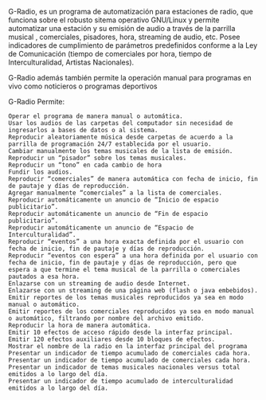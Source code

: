 G-Radio, es un programa de automatización para estaciones de radio, que funciona sobre el robusto sitema operativo GNU/Linux y permite automatizar  una estación  y  su  emisión  de  audio  a  través de la parrilla musical , comerciales,  pisadores,  hora,  streaming de audio, etc.    Posee indicadores de cumplimiento de parámetros predefinidos conforme a la Ley de Comunicación   (tiempo  de  comerciales  por hora, tiempo de Interculturalidad, Artistas Nacionales).

G-Radio además también permite la operación manual para programas en vivo como noticieros o programas deportivos

 
G-Radio Permite:

    Operar el programa de manera manual o automática.
    Usar los audios de las carpetas del computador sin necesidad de ingresarlos a bases de datos o al sistema.
    Reproducir aleatoriamente música desde carpetas de acuerdo a la parrilla de programación 24/7 establecida por el usuario.
    Cambiar manualmente los temas musicales de la lista de emisión.
    Reproducir un “pisador” sobre los temas musicales.
    Reproducir un “tono” en cada cambio de hora
    Fundir los audios.
    Reproducir “comerciales” de manera automática con fecha de inicio, fin de pautaje y días de reproducción.
    Agregar manualmente “comerciales” a la lista de comerciales.
    Reproducir automáticamente un anuncio de “Inicio de espacio publicitario”.
    Reproducir automáticamente un anuncio de “Fin de espacio publicitario”.
    Reproducir automáticamente un anuncio de “Espacio de Interculturalidad”.
    Reproducir “eventos” a una hora exacta definida por el usuario con fecha de inicio, fin de pautaje y días de reproducción.
    Reproducir “eventos con espera” a una hora definida por el usuario con fecha de inicio, fin de pautaje y días de reproducción, pero que espera a que termine el tema musical de la parrilla o comerciales pautados a esa hora.
    Enlazarse con un streaming de audio desde Internet.
    Enlazarse con un streaming de una página web (flash o java embebidos).
    Emitir reportes de los temas musicales reproducidos ya sea en modo manual o automático.
    Emitir reportes de los comerciales reproducidos ya sea en modo manual o automático, filtrando por nombre del archivo emitido.
    Reproducir la hora de manera automática.
    Emitir 10 efectos de acceso rápido desde la interfaz principal.
    Emitir 120 efectos auxiliares desde 10 bloques de efectos.
    Mostrar el nombre de la radio en la interfaz principal del programa
    Presentar un indicador de tiempo acumulado de comerciales cada hora.
    Presentar un indicador de tiempo acumulado de comerciales cada hora.
    Presentar un indicador de temas musicales nacionales versus total emitidos a lo largo del día.
    Presentar un indicador de tiempo acumulado de interculturalidad emitidos a lo largo del día.

